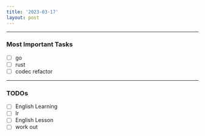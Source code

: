 ```yaml
---
title: '2023-03-17'
layout: post
---
```


---

### Most Important Tasks

- [ ] go
- [ ] rust
- [ ] codec refactor

---

### TODOs

- [ ] English Learning
- [ ] lr
- [ ] English Lesson
- [ ] work out
